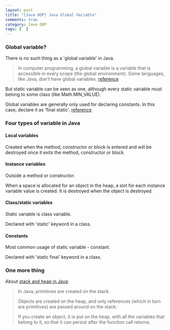 ```yaml
---
layout: post
title: "[Java OOP] Java Global Variable"
comments: true
category: Java OOP
tags: [  ]
---
```


### Global variable?

There is no such thing as a 'global variable' in Java. 

> In computer programming, a global variable is a variable that is accessible in every scope (the global environment). Some languages, like Java, don't have global variables. [reference](https://sg.answers.yahoo.com/question/index?qid=20110811104130AA5JrbR)

But static variable can be seen as one, although every static variable must belong to some class (like Math.MIN_VALUE). 

Global variables are generally only used for declaring constants. In this case, declare it as 'final static'. [reference](http://stackoverflow.com/questions/4646577/global-variables-in-java)

### Four types of variable in Java

#### Local variables 

Created when the method, constructor or block is entered and will be destroyed once it exits the method, constructor or block. 

#### Instance variables 

Outside a method or constructor. 

When a space is allocated for an object in the heap, a slot for each instance variable value is created. It is destroyed when the object is destroyed. 

#### Class/static variables

Static variable is class variable. 

Declared with 'static' keyword in a class. 

#### Constants

Most common usage of static variable - constant. 

Declared with 'static final' keyword in a class. 

### One more thing

About [stack and heap in Java](http://programmers.stackexchange.com/a/65289): 

> In Java, primitives are created on the stack. 
>
> Objects are created on the heap, and only references (which in turn are primitives) are passed around on the stack.
>
> If you create an object, it is put on the heap, with all the variables that belong to it, so that it can persist after the function call returns.
